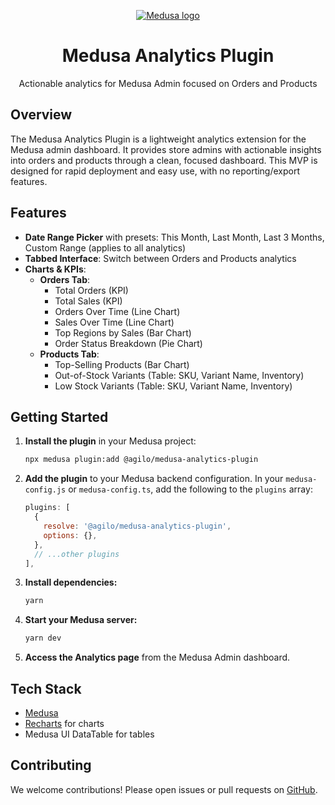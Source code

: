 <p align="center">
  <a href="https://www.medusajs.com">
    <img alt="Medusa logo" src="https://user-images.githubusercontent.com/59018053/229103726-e5b529a3-9b3f-4970-8a1f-c6af37f087bf.svg">
  </a>
</p>
<h1 align="center">
  Medusa Analytics Plugin
</h1>

<p align="center">
  Actionable analytics for Medusa Admin focused on Orders and Products
</p>

## Overview

The Medusa Analytics Plugin is a lightweight analytics extension for the Medusa admin dashboard. It provides store admins with actionable insights into orders and products through a clean, focused dashboard. This MVP is designed for rapid deployment and easy use, with no reporting/export features.

## Features

- **Date Range Picker** with presets: This Month, Last Month, Last 3 Months, Custom Range (applies to all analytics)
- **Tabbed Interface**: Switch between Orders and Products analytics
- **Charts & KPIs**:
  - **Orders Tab**:
    - Total Orders (KPI)
    - Total Sales (KPI)
    - Orders Over Time (Line Chart)
    - Sales Over Time (Line Chart)
    - Top Regions by Sales (Bar Chart)
    - Order Status Breakdown (Pie Chart)
  - **Products Tab**:
    - Top-Selling Products (Bar Chart)
    - Out-of-Stock Variants (Table: SKU, Variant Name, Inventory)
    - Low Stock Variants (Table: SKU, Variant Name, Inventory)

## Getting Started

1. **Install the plugin** in your Medusa project:
   ```bash
   npx medusa plugin:add @agilo/medusa-analytics-plugin
   ```
2. **Add the plugin** to your Medusa backend configuration. In your `medusa-config.js` or `medusa-config.ts`, add the following to the `plugins` array:

   ```js
   plugins: [
     {
       resolve: '@agilo/medusa-analytics-plugin',
       options: {},
     },
     // ...other plugins
   ],
   ```

3. **Install dependencies:**
   ```bash
   yarn
   ```
4. **Start your Medusa server:**
   ```bash
   yarn dev
   ```
5. **Access the Analytics page** from the Medusa Admin dashboard.

## Tech Stack

- [Medusa](https://medusajs.com/)
- [Recharts](https://recharts.org/) for charts
- Medusa UI DataTable for tables

## Contributing

We welcome contributions! Please open issues or pull requests on [GitHub](https://github.com/Agilo/medusa-analytics-plugin).
